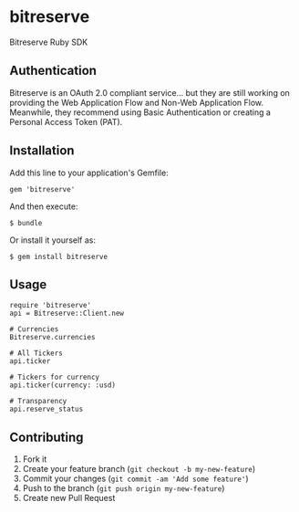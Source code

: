 # bitreserve

Bitreserve Ruby SDK

## Authentication

Bitreserve is an OAuth 2.0 compliant service... but they are still working on providing the Web Application Flow and Non-Web Application Flow. Meanwhile, they recommend using Basic Authentication or creating a Personal Access Token (PAT).

## Installation

Add this line to your application's Gemfile:

    gem 'bitreserve'

And then execute:

    $ bundle

Or install it yourself as:

    $ gem install bitreserve

## Usage

    require 'bitreserve'
    api = Bitreserve::Client.new

    # Currencies
    Bitreserve.currencies

    # All Tickers
    api.ticker

    # Tickers for currency
    api.ticker(currency: :usd)

    # Transparency
    api.reserve_status

## Contributing

1. Fork it
2. Create your feature branch (`git checkout -b my-new-feature`)
3. Commit your changes (`git commit -am 'Add some feature'`)
4. Push to the branch (`git push origin my-new-feature`)
5. Create new Pull Request
